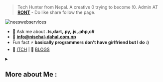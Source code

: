> Tech Hunter from Nepal. A creative 0 trying to become !0. Admin AT **[RONT](https://www.facebook.com/routineofnepaltechnology)** - Do like share follow the page.
<p align="left"> <img src="https://komarev.com/ghpvc/?username=neeswebservices&label=Profile%20views&color=0e75b6&style=flat" alt="neeswebservices" /> </p>


- 💬 Ask me about **.ts,dart,.py,.js,.php,c#**
- 📨 **info@nischal-dahal.com.np**
- Fun fact ⚡ **basically programmers don't have girlfriend but I do :)**
-  🚀 [ITCH](https://neeswebservices.itch.io/) | 📝 [BLOGS](https://dev.to/neeswebservices)

<details>
  <summary> <h2>More about Me : </h2></summary>
<div align="left">
``` js
const nees = {
    personal: {
        fullName: 'Nischal Dahal',
        birthDate: '2004-03-17',
        pronouns: 'he' | 'him',
        interests: ['music', 'games', 'language learning', 'movies', 'editing'],
        motivation: [
            'Consistency is key to victory.',
            'Tomorrow doesnt exists !',
        ],
        education: "Completed High School",
        age: 17
    },
    technical: {
        technologies: {
            frontEnd: {
                Javascript: [ 'Next JS', 'Vanilla JS', 'React' ,'sveltejs', 'vite', 'Redux', 'Jest'],
                HTML: ['HTML5', 'Semantic HTML'],
                CSS: ['sass', 'styled-components', 'tailwind'],
            },
            backEnd: {
                Javascript: ['Node.js', 'Express', 'Nuxt js'],
                Python : ['django', 'fastapi']
            },
            appdevelopment: ['flutter', 'react-native'],
            destop-application: ['electron', 'python', 'tauri', 'C#'],
            game-dev : {
                engine: ['unity', 'unreal'],
                language: ['c#', 'python']
            },
            learning: ['web3', 'bad-usb', 'injection'],
            company: ['RONT', 'neeswebservices'],
            editing: ["premier pro", "after effect", "photoshop", "blender"]
        },
    }
}
```
  </div>
</details>
  
